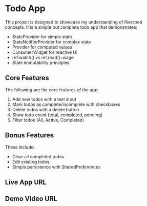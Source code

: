 # Todo App

This project is designed to showcase my understanding of Riverpod concepts. It is a simple but complete todo app that demonstrates:
- StateProvider for simple state
- StateNotifierProvider for complex state
- Provider for computed values
- ConsumerWidget for reactive UI
- ref.watch() vs ref.read() usage
- State immutability principles


## Core Features

The following are the core features of the app:
1. Add new todos with a text input
2. Mark todos as complete/incomplete with checkboxes
3. Delete todos with a delete button
4. Show todo count (total, completed, pending)
5. Filter todos (All, Active, Completed)

## Bonus Features

These include:
- Clear all completed todos
- Edit existing todos
- Simple persistence with SharedPreferences

## Live App URL



## Demo Video URL


